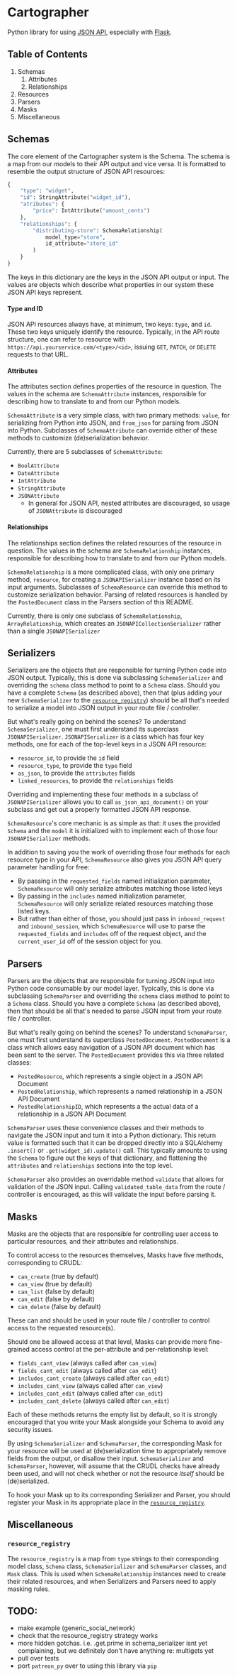 Cartographer
=====
Python library for using [JSON API](http://jsonapi.org/), especially with [Flask](http://flask.pocoo.org/).


Table of Contents
-----
1. Schemas
    1. Attributes
    2. Relationships
2. Resources
3. Parsers
4. Masks
5. Miscellaneous


Schemas
-----
The core element of the Cartographer system is the Schema.
The schema is a map from our models to their API output and vice versa.
It is formatted to resemble the output structure of JSON API resources:

```python
{
    "type": "widget",
    "id": StringAttribute("widget_id"),
    "atributes": {
        "price": IntAttribute("amount_cents")
    },
    "relationships": {
        "distributing-store": SchemaRelationship(
            model_type="store",
            id_attribute="store_id"
        )
    }
}
```

The keys in this dictionary are the keys in the JSON API output or input.
The values are objects which describe what properties in our system these JSON API keys represent.


#### Type and ID

JSON API resources always have, at minimum, two keys: `type`, and `id`.
These two keys uniquely identify the resource.
Typically, in the API route structure, one can refer to resource with
`https://api.yourservice.com/<type>/<id>`,
issuing `GET`, `PATCH`, or `DELETE` requests to that URL.


#### Attributes

The attributes section defines properties of the resource in question.
The values in the schema are `SchemaAttribute` instances,
responsible for describing how to translate to and from our Python models.

`SchemaAttribute` is a very simple class, with two primary methods:
`value`, for serializing from Python into JSON,
and `from_json` for parsing from JSON into Python.
Subclasses of `SchemaAttribute` can override either of these methods
to customize (de)serialization behavior.

Currently, there are 5 subclasses of `SchemaAttribute`:
* `BoolAttribute`
* `DateAttribute`
* `IntAttribute`
* `StringAttribute`
* `JSONAttribute`
    * In general for JSON API, nested attributes are discouraged, so usage of `JSONAttribute` is discouraged


#### Relationships

The relationships section defines the related resources of the resource in question.
The values in the schema are `SchemaRelationship` instances,
responsible for describing how to translate to and from our Python models.

`SchemaRelationship` is a more complicated class, with only one primary method,
`resource`, for creating a `JSONAPISerializer` instance based on its input arguments.
Subclasses of `SchemaResource` can override this method
to customize serialization behavior.
Parsing of related resources is handled by the `PostedDocument` class in the Parsers section of this README.

Currently, there is only one subclass of `SchemaRelationship`,
`ArrayRelationship`, which creates an `JSONAPICollectionSerializer` rather than a single `JSONAPISerializer`


Serializers
-----
Serializers are the objects that are responsible for turning Python code into JSON output.
Typically, this is done via subclassing `SchemaSerializer`
and overriding the `schema` class method to point to a `Schema` class.
Should you have a complete `Schema` (as described above),
then that (plus adding your new `SchemaSerializer` to the [`resource_registry`](#Miscellaneous))
should be all that's needed to serialize a model into JSON output in your route file / controller.

But what's really going on behind the scenes?
To understand `SchemaSerializer`, one must first understand its superclass `JSONAPISerializer`.
`JSONAPISerializer` is a class which has four key methods,
one for each of the top-level keys in a JSON API resource:
* `resource_id`, to provide the `id` field
* `resource_type`, to provide the `type` field
* `as_json`, to provide the `attributes` fields
* `linked_resources`, to provide the `relationships` fields

Overriding and implementing these four methods in a subclass of `JSONAPISerializer`
allows you to call `as_json_api_document()` on your subclass
and get out a properly formatted JSON API response.

`SchemaResource`'s core mechanic is as simple as that:
it uses the provided `Schema` and the `model` it is initialized with
to implement each of those four `JSONAPISerializer` methods.

In addition to saving you the work of overriding those four methods for each resource type in your API,
`SchemaResource` also gives you JSON API query parameter handling for free:
* By passing in the `requested_fields` named initialization parameter,
`SchemaResource` will only serialize attributes matching those listed keys
* By passing in the `includes` named initialization parameter,
`SchemaResource` will only serialize related resources matching those listed keys.
* But rather than either of those, you should just pass in `inbound_request` and `inbound_session`,
which `SchemaResource` will use to parse the `requested_fields` and `includes` off of the request object,
and the `current_user_id` off of the session object for you.


Parsers
-----
Parsers are the objects that are responsible for turning JSON input into Python code consumable by our model layer.
Typically, this is done via subclassing `SchemaParser`
and overriding the `schema` class method to point to a `Schema` class.
Should you have a complete `Schema` (as described above),
then that should be all that's needed to parse JSON input from your route file / controller.

But what's really going on behind the scenes?
To understand `SchemaParser`, one must first understand its superclass `PostedDocument`.
`PostedDocument` is a class which allows easy navigation of a JSON API document which has been sent to the server.
The `PostedDocument` provides this via three related classes:
* `PostedResource`, which represents a single object in a JSON API Document
* `PostedRelationship`, which represents a named relationship in a JSON API Document
* `PostedRelationshipID`, which represents a the actual data of a relationship in a JSON API Document

`SchemaParser` uses these convenience classes and their methods to navigate the JSON input
and turn it into a Python dictionary.
This return value is formatted such that it can be dropped directly into a
SQLAlchemy `.insert()` or `.get(widget_id).update()` call.
This typically amounts to using the `Schema` to figure out the keys of that dictionary,
and flattening the `attributes` and `relationships` sections into the top level.

`SchemaParser` also provides an overridable method `validate` that allows for validation of the JSON input.
Calling `validated_table_data` from the route / controller is encouraged,
as this will validate the input before parsing it.


Masks
-----
Masks are the objects that are responsible for controlling user access
to particular resources, and their attributes and relationships.

To control access to the resources themselves, Masks have five methods, corresponding to CRUDL:
* `can_create` (true by default)
* `can_view` (true by default)
* `can_list` (false by default)
* `can_edit` (false by default)
* `can_delete` (false by default)

These can and should be used in your route file / controller to control access to the requested resource(s).

Should one be allowed access at that level,
Masks can provide more fine-grained access control at the per-attribute and per-relationship level:
* `fields_cant_view` (always called after `can_view`)
* `fields_cant_edit` (always called after `can_edit`)
* `includes_cant_create` (always called after `can_edit`)
* `includes_cant_view` (always called after `can_view`)
* `includes_cant_edit` (always called after `can_edit`)
* `includes_cant_delete` (always called after `can_edit`)

Each of these methods returns the empty list by default,
so it is strongly encouraged that you write your Mask alongside your Schema
to avoid any security issues.

By using `SchemaSerializer` and `SchemaParser`,
the corresponding Mask for your resource will be used at (de)serialization time
to appropriately remove fields from the output, or disallow their input.
`SchemaSerializer` and `SchemaParser`, however,
will assume that the CRUDL checks have already been used,
and will not check whether or not the resource *itself* should be (de)serialized.

To hook your Mask up to its corresponding Serializer and Parser, you should register your Mask in its appropriate place in the [`resource_registry`](#Miscellaneous).


Miscellaneous
-----
### `resource_registry`

The `resource_registry` is a map from `type` strings to their corresponding
model class, `Schema` class, `SchemaSerializer` and `SchemaParser` classes, and `Mask` class.
This is used when `SchemaRelationship` instances need to create their related resources,
and when Serializers and Parsers need to apply masking rules.


TODO:
-----
* make example (generic_social_network)
* check that the resource_registry strategy works
* more hidden gotchas. i.e. .get.prime in schema_serializer isnt yet complaining, but we definitely don't have anything re: multigets yet
* pull over tests
* port `patreon_py` over to using this library via `pip`